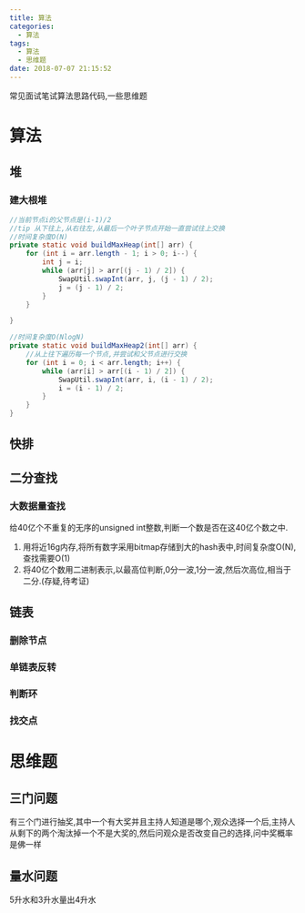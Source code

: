 ```yaml
---
title: 算法
categories:
  - 算法
tags:
  - 算法
  - 思维题
date: 2018-07-07 21:15:52
---
```

 常见面试笔试算法思路代码,一些思维题
 <!-- more -->

# 算法
## 堆
### 建大根堆
```java
//当前节点i的父节点是(i-1)/2
//tip 从下往上,从右往左,从最后一个叶子节点开始一直尝试往上交换
//时间复杂度O(N)
private static void buildMaxHeap(int[] arr) {
    for (int i = arr.length - 1; i > 0; i--) {
        int j = i;
        while (arr[j] > arr[(j - 1) / 2]) {
            SwapUtil.swapInt(arr, j, (j - 1) / 2);
            j = (j - 1) / 2;
        }
    }

}

//时间复杂度O(NlogN)
private static void buildMaxHeap2(int[] arr) {
    //从上往下遍历每一个节点,并尝试和父节点进行交换
    for (int i = 0; i < arr.length; i++) {
        while (arr[i] > arr[(i - 1) / 2]) {
            SwapUtil.swapInt(arr, i, (i - 1) / 2);
            i = (i - 1) / 2;
        }
    }
}
```

## 快排

## 二分查找
### 大数据量查找
给40亿个不重复的无序的unsigned int整数,判断一个数是否在这40亿个数之中.
1. 用将近16g内存,将所有数字采用bitmap存储到大的hash表中,时间复杂度O(N),查找需要O(1)
2. 将40亿个数用二进制表示,以最高位判断,0分一波,1分一波,然后次高位,相当于二分.(存疑,待考证)

## 链表
### 删除节点

### 单链表反转

### 判断环

### 找交点


# 思维题
## 三门问题
有三个门进行抽奖,其中一个有大奖并且主持人知道是哪个,观众选择一个后,主持人从剩下的两个淘汰掉一个不是大奖的,然后问观众是否改变自己的选择,问中奖概率是佛一样

## 量水问题
5升水和3升水量出4升水





